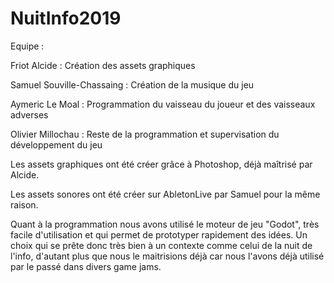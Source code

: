 # NuitInfo2019
Equipe :

Friot Alcide : Création des assets graphiques

Samuel Souville-Chassaing : Création de la musique du jeu

Aymeric Le Moal : Programmation du vaisseau du joueur et des vaisseaux adverses

Olivier Millochau : Reste de la programmation et supervisation du développement du jeu

Les assets graphiques ont été créer grâce à Photoshop, déjà maîtrisé par Alcide.

Les assets sonores ont été créer sur AbletonLive par Samuel pour la même raison.

Quant à la programmation nous avons utilisé le moteur de jeu "Godot", très facile d'utilisation et qui permet de prototyper rapidement des idées. Un choix qui se prête donc très bien à un contexte comme celui de la nuit de l'info, d'autant plus que nous le maitrisions déjà car nous l'avons déjà utilisé par le passé dans divers game jams.
